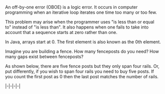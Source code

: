 An off-by-one error (OBOE) is a logic error. It occurs in computer programming when an iterative loop iterates one time too many or too few.

This problem may arise when the programmer uses "is less than or equal to" instead of "is less than". It also happens when one fails to take into account that a sequence starts at zero rather than one.


In Java, arrays start at 0. The first element is also known as the 0th element.

Imagine you are building a fence. How many fenceposts do you need? How many gaps exist between fenceposts? 

As shown below, there are five fence posts but they only span four rails. Or, put differently, if you wish to span four rails you need to buy five posts. If you count the first post as 0 then the last post matches the number of rails.

 |-|-|-|-|
 
 
 